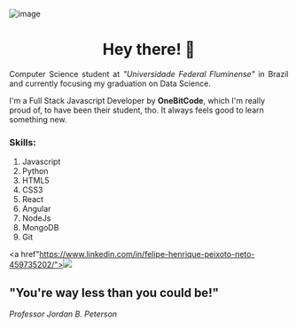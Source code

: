 

<!-- <img float="right" src="https://user-images.githubusercontent.com/43455579/109089211-a1dfeb80-76ef-11eb-9a20-03dbfe6aec08.png"> -->

![image](https://user-images.githubusercontent.com/43455579/109085081-be782580-76e7-11eb-8956-fff463580450.jpeg)

<h1 align="center">Hey there! 🤘</h1>

<p align="justify">Computer Science student at <i>"Universidade Federal Fluminense"</i> in Brazil and currently focusing my graduation on Data Science.</p>
<p>I'm a Full Stack Javascript Developer by <strong>OneBitCode</strong>, which I'm really proud of, to have been their student, tho. It always feels good to learn something new.</p>

### Skills:

1. Javascript
2. Python
3. HTML5
4. CSS3
5. React
6. Angular
7. NodeJs
8. MongoDB
9. Git

<a href"https://www.linkedin.com/in/felipe-henrique-peixoto-neto-459735202/"><img src="https://user-images.githubusercontent.com/43455579/109093265-d4411700-76f6-11eb-9397-d9d052d498de.png"></a>


## "You're way less than you could be!" 
*Professor Jordan B. Peterson*
